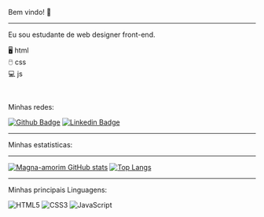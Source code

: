 Bem vindo! 🙋

<hr>

Eu sou estudante de web designer front-end.

🖥️ html<br>
🖱️ css<br>
💻 js<br>

<br>

Minhas redes: 

[![Github Badge](https://img.shields.io/badge/-Github-000?style=flat-square&logo=Github&logoColor=white&link=https://github.com/Magna-amorim)](https://github.com/Magna-amorim)
[![Linkedin Badge](https://img.shields.io/badge/-LinkedIn-blue?style=flat-square&logo=Linkedin&logoColor=white&link=https://www.linkedin.com/in/Magna-amorim/)](https://www.linkedin.com/in/Magna-amorim/)

<hr>

Minhas estatisticas:

<hr>

[![Magna-amorim GitHub stats](https://github-readme-stats.vercel.app/api?username=Magna-amorim&theme=dracula)](https://github.com/Magna-amorim/github-readme-stats)
[![Top Langs](https://github-readme-stats.vercel.app/api/top-langs/?username=Magna-amorim&layout=compact)](https://github.com/Magna-amorim/github-readme-stats)

<hr>

Minhas principais Linguagens:

 ![HTML5](https://img.shields.io/badge/html5-%23E34F26.svg?style=for-the-badge&logo=html5&logoColor=white) 
 ![CSS3](https://img.shields.io/badge/css3-%231572B6.svg?style=for-the-badge&logo=css3&logoColor=white) 
 ![JavaScript](https://img.shields.io/badge/javascript-%23323330.svg?style=for-the-badge&logo=javascript&logoColor=%23F7DF1E)

